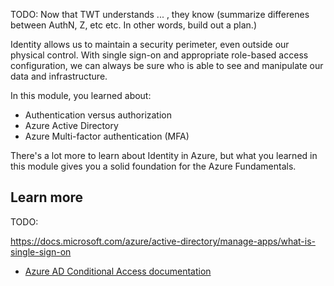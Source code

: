TODO: Now that TWT understands ... , they know (summarize differenes between AuthN, Z, etc etc. In other words, build out a plan.)

Identity allows us to maintain a security perimeter, even outside our physical control. With single sign-on and appropriate role-based access configuration, we can always be sure who is able to see and manipulate our data and infrastructure.

In this module, you learned about:

+ Authentication versus authorization
+ Azure Active Directory
+ Azure Multi-factor authentication (MFA)

There's a lot more to learn about Identity in Azure, but what you learned in this module gives you a solid foundation for the Azure Fundamentals.

## Learn more

TODO:

https://docs.microsoft.com/azure/active-directory/manage-apps/what-is-single-sign-on

* [Azure AD Conditional Access documentation](https://docs.microsoft.com/azure/active-directory/conditional-access/?azure-portal=true)